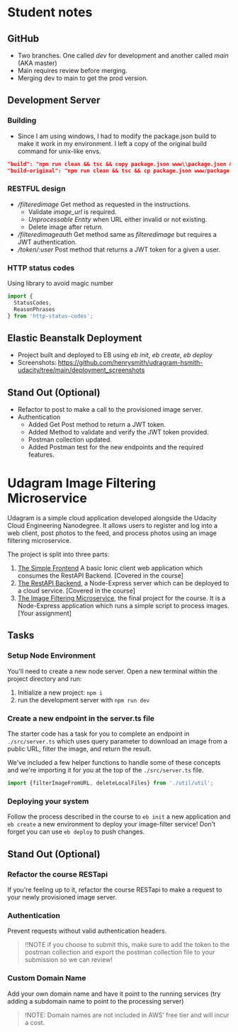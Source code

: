 # Student notes

## GitHub 
- Two branches.  One called _dev_ for development and another called _main_ (AKA master)
- Main requires review before merging.
- Merging dev to main to get the prod version.

## Development Server

### Building
- Since I am using windows, I had to modify the package.json build to make it work in my environment.  I left a copy of the original build command for unix-like envs.

```json
"build": "npm run clean && tsc && copy package.json www\\package.json && mkdir www\\tmp\\ && cd www && 7z u -tzip Archive.zip . && cd ..",
"build-original": "npm run clean && tsc && cp package.json www/package.json && mkdir www/tmp/ && cd www && zip -r Archive.zip . && cd ..",
```

### RESTFUL design

- _/filteredimage_ Get method as requested in the instructions.
  - Validate _image_url_ is required.
  - _Unprocessable Entity_ when URL either invalid or not existing.
  - Delete image after return.
- _/filteredimageauth_ Get method same as  _filteredimage_ but requires a JWT authentication.
- _/token/:user_  Post method that returns a JWT token for a given a user.

### HTTP status codes

Using library to avoid magic number 
```typescript 
import {
  StatusCodes,
  ReasonPhrases
} from 'http-status-codes';
```

## Elastic Beanstalk Deployment

- Project built and deployed to EB using *eb init*, *eb create*, *eb deploy*
- Screenshots:  https://github.com/henrysmith/udragram-hsmith-udacity/tree/main/deployment_screenshots

## Stand Out (Optional)

- Refactor to post to make a call to the provisioned image server.
- Authentication
  - Added Get Post method to return a JWT token.
  - Added Method to validate and verify the JWT token provided.
  - Postman collection updated.
  - Added Postman test for the new endpoints and the required features.

# Udagram Image Filtering Microservice

Udagram is a simple cloud application developed alongside the Udacity Cloud Engineering Nanodegree. It allows users to register and log into a web client, post photos to the feed, and process photos using an image filtering microservice.

The project is split into three parts:
1. [The Simple Frontend](https://github.com/udacity/cloud-developer/tree/master/course-02/exercises/udacity-c2-frontend)
A basic Ionic client web application which consumes the RestAPI Backend. [Covered in the course]
2. [The RestAPI Backend](https://github.com/udacity/cloud-developer/tree/master/course-02/exercises/udacity-c2-restapi), a Node-Express server which can be deployed to a cloud service. [Covered in the course]
3. [The Image Filtering Microservice](https://github.com/udacity/cloud-developer/tree/master/course-02/project/image-filter-starter-code), the final project for the course. It is a Node-Express application which runs a simple script to process images. [Your assignment]

## Tasks

### Setup Node Environment

You'll need to create a new node server. Open a new terminal within the project directory and run:

1. Initialize a new project: `npm i`
2. run the development server with `npm run dev`

### Create a new endpoint in the server.ts file

The starter code has a task for you to complete an endpoint in `./src/server.ts` which uses query parameter to download an image from a public URL, filter the image, and return the result.

We've included a few helper functions to handle some of these concepts and we're importing it for you at the top of the `./src/server.ts`  file.

```typescript
import {filterImageFromURL, deleteLocalFiles} from './util/util';
```

### Deploying your system

Follow the process described in the course to `eb init` a new application and `eb create` a new environment to deploy your image-filter service! Don't forget you can use `eb deploy` to push changes.

## Stand Out (Optional)

### Refactor the course RESTapi

If you're feeling up to it, refactor the course RESTapi to make a request to your newly provisioned image server.

### Authentication

Prevent requests without valid authentication headers.
> !!NOTE if you choose to submit this, make sure to add the token to the postman collection and export the postman collection file to your submission so we can review!

### Custom Domain Name

Add your own domain name and have it point to the running services (try adding a subdomain name to point to the processing server)
> !NOTE: Domain names are not included in AWS’ free tier and will incur a cost.

